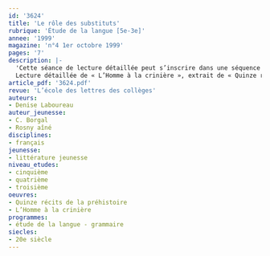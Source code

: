 ```yaml
---
id: '3624'
title: 'Le rôle des substituts'
rubrique: 'Étude de la langue [5e-3e]'
annee: '1999'
magazine: 'n°4 1er octobre 1999'
pages: '7'
description: |-
  'Cette séance de lecture détaillée peut s’inscrire dans une séquence consacrée au dialogue dans le texte narratif ou encore à un travail portant sur les procédés de caractérisation des personnages. L’objectif  sera de mettre en évidence le rôle des reprises anaphoriques (substituts pronominaux et lexicaux) dans le texte. On sait que ces notions, qui relèvent de la grammaire du texte, posent un certain nombre de problèmes aux élèves, tant du point de vue de la compréhension en lecture (identification des référents) que de celui des emplois dans la production (maîtriser la progression thématique par l’emploi de substituts variés).
  Lecture détaillée de « L’Homme à la crinière », extrait de « Quinze récits de la préhistoire », de C. Borgal et J.-H. Rosny Aîné.  Mise en évidence du rôle des substituts pronominaux et lexicaux dans le texte…'
article_pdf: '3624.pdf'
revue: 'L’école des lettres des collèges'
auteurs:
- Denise Laboureau
auteur_jeunesse:
- C. Borgal
- Rosny aîné
disciplines:
- français
jeunesse:
- littérature jeunesse
niveau_etudes:
- cinquième
- quatrième
- troisième
oeuvres:
- Quinze récits de la préhistoire
- L’Homme à la crinière
programmes:
- étude de la langue - grammaire
siecles:
- 20e siècle
---
```

